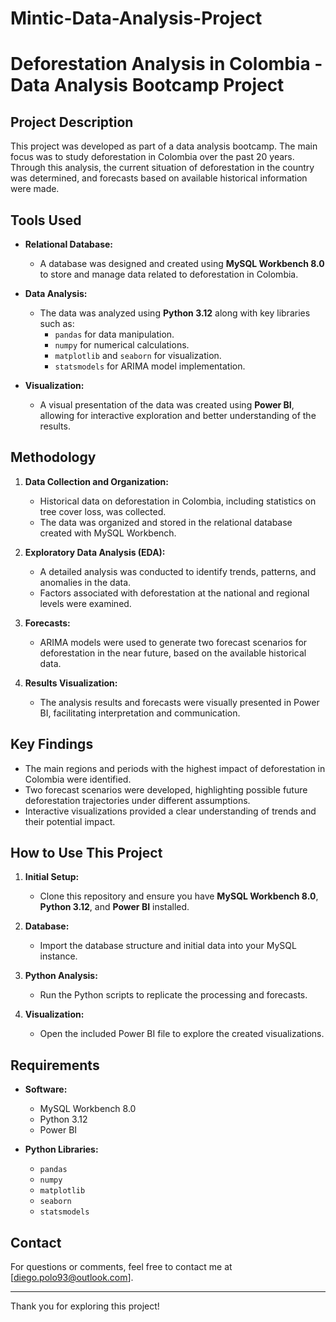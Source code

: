 # Mintic-Data-Analysis-Project

# Deforestation Analysis in Colombia - Data Analysis Bootcamp Project

## Project Description
This project was developed as part of a data analysis bootcamp. The main focus was to study deforestation in Colombia over the past 20 years. Through this analysis, the current situation of deforestation in the country was determined, and forecasts based on available historical information were made.

## Tools Used

- **Relational Database:**
  - A database was designed and created using **MySQL Workbench 8.0** to store and manage data related to deforestation in Colombia.

- **Data Analysis:**
  - The data was analyzed using **Python 3.12** along with key libraries such as:
    - `pandas` for data manipulation.
    - `numpy` for numerical calculations.
    - `matplotlib` and `seaborn` for visualization.
    - `statsmodels` for ARIMA model implementation.

- **Visualization:**
  - A visual presentation of the data was created using **Power BI**, allowing for interactive exploration and better understanding of the results.

## Methodology

1. **Data Collection and Organization:**
   - Historical data on deforestation in Colombia, including statistics on tree cover loss, was collected.
   - The data was organized and stored in the relational database created with MySQL Workbench.

2. **Exploratory Data Analysis (EDA):**
   - A detailed analysis was conducted to identify trends, patterns, and anomalies in the data.
   - Factors associated with deforestation at the national and regional levels were examined.

3. **Forecasts:**
   - ARIMA models were used to generate two forecast scenarios for deforestation in the near future, based on the available historical data.

4. **Results Visualization:**
   - The analysis results and forecasts were visually presented in Power BI, facilitating interpretation and communication.

## Key Findings
- The main regions and periods with the highest impact of deforestation in Colombia were identified.
- Two forecast scenarios were developed, highlighting possible future deforestation trajectories under different assumptions.
- Interactive visualizations provided a clear understanding of trends and their potential impact.

## How to Use This Project

1. **Initial Setup:**
   - Clone this repository and ensure you have **MySQL Workbench 8.0**, **Python 3.12**, and **Power BI** installed.

2. **Database:**
   - Import the database structure and initial data into your MySQL instance.

3. **Python Analysis:**
   - Run the Python scripts to replicate the processing and forecasts.

4. **Visualization:**
   - Open the included Power BI file to explore the created visualizations.

## Requirements
- **Software:**
  - MySQL Workbench 8.0
  - Python 3.12
  - Power BI

- **Python Libraries:**
  - `pandas`
  - `numpy`
  - `matplotlib`
  - `seaborn`
  - `statsmodels`

## Contact
For questions or comments, feel free to contact me at [diego.polo93@outlook.com].

---
Thank you for exploring this project!
